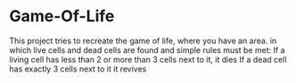 # Game-Of-Life

This project tries to recreate the game of life, where you have an area. in which live cells and dead cells are found and simple rules must be met:
If a living cell has less than 2 or more than 3 cells next to it, it dies
If a dead cell has exactly 3 cells next to it it revives
